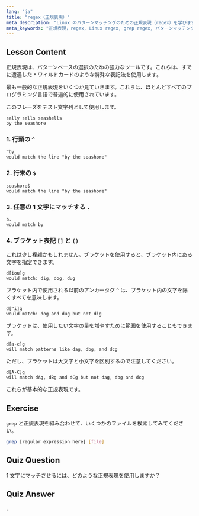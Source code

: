 ```yaml
---
lang: "ja"
title: "regex（正規表現）"
meta_description: "Linux のパターンマッチングのための正規表現（regex）を学びます。テキスト操作のための^、$、.、[]などの regex 構文を理解します。grep スキルを向上させましょう！"
meta_keywords: "正規表現，regex, Linux regex, grep regex, パターンマッチング，regex チュートリアル，Linux コマンド，初心者"
---
```


## Lesson Content

正規表現は、パターンベースの選択のための強力なツールです。これらは、すでに遭遇した `*` ワイルドカードのような特殊な表記法を使用します。

最も一般的な正規表現をいくつか見ていきます。これらは、ほとんどすべてのプログラミング言語で普遍的に使用されています。

このフレーズをテスト文字列として使用します。

```plaintext
sally sells seashells
by the seashore
```

### 1. 行頭の `^`

```plaintext
^by
would match the line "by the seashore"
```

### 2. 行末の `$`

```plaintext
seashore$
would match the line "by the seashore"
```

### 3. 任意の 1 文字にマッチする `.`

```plaintext
b.
would match by
```

### 4. ブラケット表記 `[]` と `()`

これは少し複雑かもしれません。ブラケットを使用すると、ブラケット内にある文字を指定できます。

```plaintext
d[iou]g
would match: dig, dog, dug
```

ブラケット内で使用される以前のアンカータグ `^` は、ブラケット内の文字を除くすべてを意味します。

```plaintext
d[^i]g
would match: dog and dug but not dig
```

ブラケットは、使用したい文字の量を増やすために範囲を使用することもできます。

```plaintext
d[a-c]g
will match patterns like dag, dbg, and dcg
```

ただし、ブラケットは大文字と小文字を区別するので注意してください。

```plaintext
d[A-C]g
will match dAg, dBg and dCg but not dag, dbg and dcg
```

これらが基本的な正規表現です。

## Exercise

`grep` と正規表現を組み合わせて、いくつかのファイルを検索してみてください。

```bash
grep [regular expression here] [file]
```

## Quiz Question

1 文字にマッチさせるには、どのような正規表現を使用しますか？

## Quiz Answer

.
